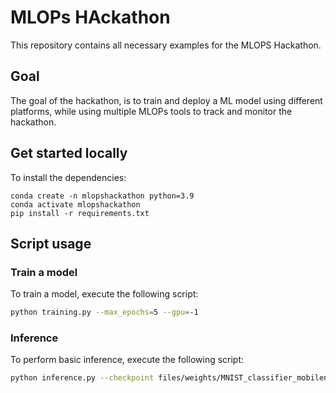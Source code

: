 # MLOPs HAckathon
This repository contains all necessary examples for the MLOPS Hackathon.

## Goal
The goal of the hackathon, is to train and deploy a ML model using different platforms, while using multiple MLOPs tools to track and monitor the hackathon.

## Get started locally
To install the dependencies:
```
conda create -n mlopshackathon python=3.9
conda activate mlopshackathon
pip install -r requirements.txt
```

## Script usage
### Train a model
To train a model, execute the following script:
```bash
python training.py --max_epochs=5 --gpu=-1
```
### Inference
To perform basic inference, execute the following script:
```bash
python inference.py --checkpoint files/weights/MNIST_classifier_mobilenetv3_rwepoch=4-val_loss=0.04.ckpt --image files/imgs_inference/MNIST_digit.png
```